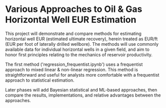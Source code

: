 # Various Approaches to Oil & Gas Horizontal Well EUR Estimation

This project will demonstrate and compare methods for estimating horizontal well EUR (estimated ultimate recovery), herein treated as EUR/ft (EUR per foot of laterally drilled wellbore). The methods will use commonly available data for individual horizontal wells in a given field, and aim to honor first principles relating to the mechanics of reservoir productivity.

The first method ('regression_frequentist.ipynb') uses a frequentist approach to mixed linear & non-linear regression. This method is straightforward and useful for analysts more comfortable with a frequentist approach to statistical estimation.

Later phases will add Bayesian statistical and ML-based approaches, then compare the results, implementations, and relative advantages between the approaches.
